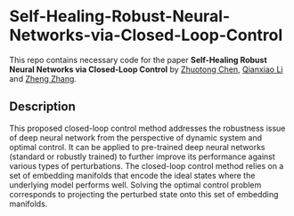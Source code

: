 # Self-Healing-Robust-Neural-Networks-via-Closed-Loop-Control
This repo contains necessary code for the paper **Self-Healing Robust Neural Networks via Closed-Loop Control**
by [Zhuotong Chen](https://scholar.google.com/citations?user=OVs7TPUAAAAJ&hl=en), [Qianxiao Li](https://discovery.nus.edu.sg/9699-qianxiao-li) 
and [Zheng Zhang](https://web.ece.ucsb.edu/~zhengzhang/).

## Description
This proposed closed-loop control method addresses the robustness issue of deep neural network from the perspective of dynamic system and optimal control.
It can be applied to pre-trained deep neural networks (standard or robustly trained) to further improve its performance against various types of perturbations.
The closed-loop control method relies on a set of embedding manifolds that encode the ideal states where the underlying model performs well.
Solving the optimal control problem corresponds to projecting the perturbed state onto this set of embedding manifolds.
